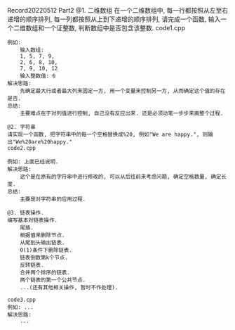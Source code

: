 Record20220512
Part2
	@1. 二维数组
	在一个二维数组中, 每一行都按照从左至右递增的顺序排列, 每一列都按照从上到下递增的顺序排列, 请完成一个函数, 输入一个二维数组和一个证整数, 判断数组中是否包含该整数.
	code1.cpp

	例如:
		输入数组:
		1, 5, 7, 9,
		2, 6, 8, 10,
		7, 9, 10, 12
		输入整数值: 6
	解决思路:
		先确定最大行或者最大列来固定一方, 用一个变量来控制另一方, 从而确定这个值的存在是否.
	总结:
		主要难点在于对列值进行控制, 自己没有反应出来. 还是必须动笔一步步来画整个过程.

	@2. 字符串
	请实现一个函数, 把字符串中的每一个空格替换成%20, 例如"We are happy.", 则输出"We%20are%20happy."
	code2.cpp
	
	例如: 上面已经说明.
	解决思路:
		这个是在原有的字符串中进行修改的, 可以从后往前来考虑问题, 确定空格数量, 确定长度.
	总结:
		主要是对字符串的应用过程.

	@3. 链表操作.
	编写基本对链表操作.
		尾插.
		根据值来删除节点.
		从尾到头输出链表.
		O(1)条件下删除链表.
		链表倒数第k个节点.
		反转链表.
		合并两个排序的链表.
		两个链表的第一个公共节点.
		...(还有其他相关操作, 暂时不作处理).

	code3.cpp
	例如: ...
	解决思路:
		...

